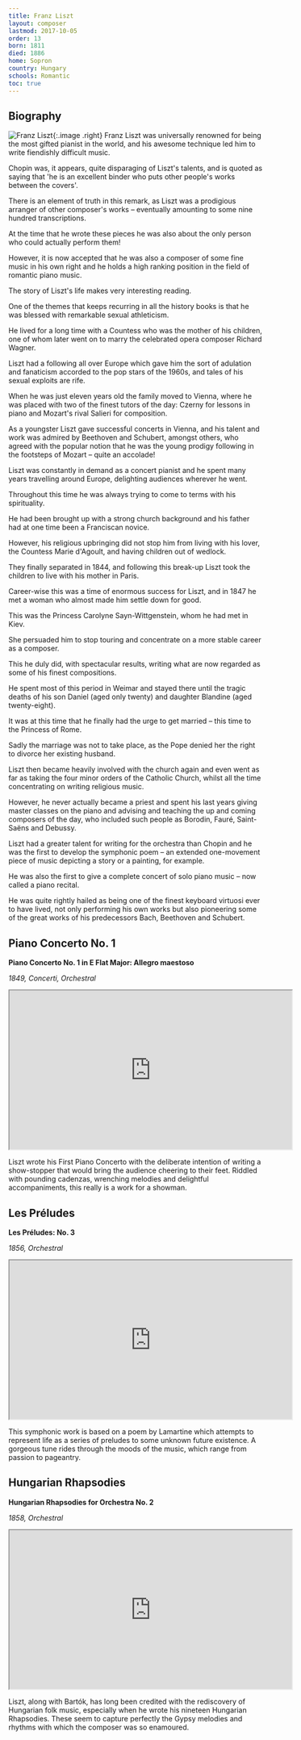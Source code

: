 ```yaml
---
title: Franz Liszt
layout: composer
lastmod: 2017-10-05
order: 13
born: 1811
died: 1886
home: Sopron
country: Hungary
schools: Romantic
toc: true
---
```


## Biography

![Franz Liszt](/images/classical/13.jpg){:.image .right}
Franz Liszt was universally renowned for being the most gifted pianist in the world, and his awesome technique led him to write fiendishly difficult music.

Chopin was, it appears, quite disparaging of Liszt's talents, and is quoted as saying that 'he is an excellent binder who puts other people's works between the covers'.

There is an element of truth in this remark, as Liszt was a prodigious arranger of other composer's works – eventually amounting to some nine hundred transcriptions.

At the time that he wrote these pieces he was also about the only person who could actually perform them!

However, it is now accepted that he was also a composer of some fine music in his own right and he holds a high ranking position in the field of romantic piano music.

The story of Liszt's life makes very interesting reading.

One of the themes that keeps recurring in all the history books is that he was blessed with remarkable sexual athleticism.

He lived for a long time with a Countess who was the mother of his children, one of whom later went on to marry the celebrated opera composer Richard Wagner.

Liszt had a following all over Europe which gave him the sort of adulation and fanaticism accorded to the pop stars of the 1960s, and tales of his sexual exploits are rife.

When he was just eleven years old the family moved to Vienna, where he was placed with two of the finest tutors of the day: Czerny for lessons in piano and Mozart's rival Salieri for composition.

As a youngster Liszt gave successful concerts in Vienna, and his talent and work was admired by Beethoven and Schubert, amongst others, who agreed with the popular notion that he was the young prodigy following in the footsteps of Mozart – quite an accolade!

Liszt was constantly in demand as a concert pianist and he spent many years travelling around Europe, delighting audiences wherever he went.

Throughout this time he was always trying to come to terms with his spirituality.

He had been brought up with a strong church background and his father had at one time been a Franciscan novice.

However, his religious upbringing did not stop him from living with his lover, the Countess Marie d'Agoult, and having children out of wedlock.

They finally separated in 1844, and following this break-up Liszt took the children to live with his mother in Paris.

Career-wise this was a time of enormous success for Liszt, and in 1847 he met a woman who almost made him settle down for good.

This was the Princess Carolyne Sayn-Wittgenstein, whom he had met in Kiev.

She persuaded him to stop touring and concentrate on a more stable career as a composer.

This he duly did, with spectacular results, writing what are now regarded as some of his finest compositions.

He spent most of this period in Weimar and stayed there until the tragic deaths of his son Daniel (aged only twenty) and daughter Blandine (aged twenty-eight).

It was at this time that he finally had the urge to get married – this time to the Princess of Rome.

Sadly the marriage was not to take place, as the Pope denied her the right to divorce her existing husband.

Liszt then became heavily involved with the church again and even went as far as taking the four minor orders of the Catholic Church, whilst all the time concentrating on writing religious music.

However, he never actually became a priest and spent his last years giving master classes on the piano and advising and teaching the up and coming composers of the day, who included such people as Borodin, Fauré, Saint-Saëns and Debussy.

Liszt had a greater talent for writing for the orchestra than Chopin and he was the first to develop the symphonic poem – an extended one-movement piece of music depicting a story or a painting, for example.

He was also the first to give a complete concert of solo piano music – now called a piano recital.

He was quite rightly hailed as being one of the finest keyboard virtuosi ever to have lived, not only performing his own works but also pioneering some of the great works of his predecessors Bach, Beethoven and Schubert.

## Piano Concerto No. 1
**Piano Concerto No. 1 in E Flat Major: Allegro maestoso**

_1849, Concerti, Orchestral_

<div class='embed-responsive embed-responsive-4by3'><iframe width='560' height='315' src='https://www.youtube.com/embed/BvgqLIdqP1k'  allowfullscreen></iframe></div>

Liszt wrote his First Piano Concerto with the deliberate intention of writing a show-stopper that would bring the audience cheering to their feet.  Riddled with pounding cadenzas, wrenching melodies and delightful accompaniments, this really is a work for a showman.

## Les Préludes
**Les Préludes: No. 3**

_1856, Orchestral_

<div class='embed-responsive embed-responsive-4by3'><iframe width='560' height='315' src='https://www.youtube.com/embed/5j5zY-h7gOg'  allowfullscreen></iframe></div>

This symphonic work is based on a poem by Lamartine which attempts to represent life as a series of preludes to some unknown future existence. A gorgeous tune rides through the moods of the music, which range from passion to pageantry.

## Hungarian Rhapsodies
**Hungarian Rhapsodies for Orchestra No. 2**

_1858, Orchestral_

<div class='embed-responsive embed-responsive-4by3'><iframe width='560' height='315' src='https://www.youtube.com/embed/uNi-_0kqpdE'  allowfullscreen></iframe></div>

Liszt, along with Bartók, has long been credited with the rediscovery of Hungarian folk music, especially when he wrote his nineteen Hungarian Rhapsodies.  These seem to capture perfectly the Gypsy melodies and rhythms with which the composer was so enamoured.
